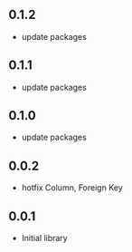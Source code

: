 ## 0.1.2

* update packages

## 0.1.1

* update packages

## 0.1.0

* update packages

## 0.0.2

* hotfix Column, Foreign Key

## 0.0.1

* Initial library
